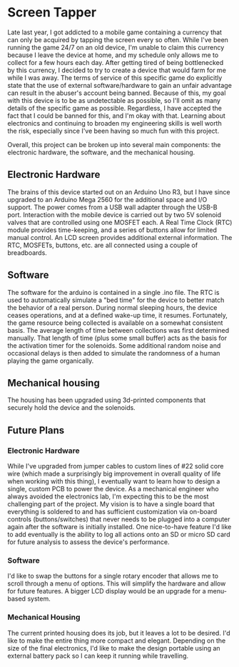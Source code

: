 # Screen Tapper

Late last year, I got addicted to a mobile game containing a currency that can only be acquired by tapping the screen every so often. While I've been running the game 24/7 on an old device, I'm unable to claim this currency because I leave the device at home, and my schedule only allows me to collect for a few hours each day. After getting tired of being bottlenecked by this currency, I decided to try to create a device that would farm for me while I was away. The terms of service of this specific game do explicitly state that the use of external software/hardware to gain an unfair advantage can result in the abuser's account being banned. Because of this, my goal with this device is to be as undetectable as possible, so I'll omit as many details of the specific game as possible. Regardless, I have accepted the fact that I could be banned for this, and I'm okay with that. Learning about electronics and continuing to broaden my engineering skills is well worth the risk, especially since I've been having so much fun with this project.

Overall, this project can be broken up into several main components: the electronic hardware, the software, and the mechanical housing.

## Electronic Hardware

The brains of this device started out on an Arduino Uno R3, but I have since upgraded to an Arduino Mega 2560 for the additional space and I/O support. The power comes from a USB wall adapter through the USB-B port. Interaction with the mobile device is carried out by two 5V solenoid valves that are controlled using one MOSFET each. A Real Time Clock (RTC) module provides time-keeping, and a series of buttons allow for limited manual control. An LCD screen provides additional external information. The RTC, MOSFETs, buttons, etc. are all connected using a couple of breadboards.

## Software

The software for the arduino is contained in a single .ino file. The RTC is used to automatically simulate a "bed time" for the device to better match the behavior of a real person. During normal sleeping hours, the device ceases operations, and at a defined wake-up time, it resumes. Fortunately, the game resource being collected is available on a somewhat consistent basis. The average length of time between collections was first determined manually. That length of time (plus some small buffer) acts as the basis for the activation timer for the solenoids. Some additional random noise and occasional delays is then added to simulate the randomness of a human playing the game organically.

## Mechanical housing

The housing has been upgraded using 3d-printed components that securely hold the device and the solenoids.

## Future Plans

### Electronic Hardware

While I've upgraded from jumper cables to custom lines of #22 solid core wire (which made a surprisingly big improvement in overall quality of life when working with this thing), I eventually want to learn how to design a single, custom PCB to power the device. As a mechanical engineer who always avoided the electronics lab, I'm expecting this to be the most challenging part of the project. My vision is to have a single board that everything is soldered to and has sufficient customization via on-board controls (buttons/switches) that never needs to be plugged into a computer again after the software is initially installed. One nice-to-have feature I'd like to add eventually is the ability to log all actions onto an SD or micro SD card for future analysis to assess the device's performance.

### Software

I'd like to swap the buttons for a single rotary encoder that allows me to scroll through a menu of options. This will simplify the hardware and allow for future features. A bigger LCD display would be an upgrade for a menu-based system.

### Mechanical Housing

The current printed housing does its job, but it leaves a lot to be desired. I'd like to make the entire thing more compact and elegant. Depending on the size of the final electronics, I'd like to make the design portable using an external battery pack so I can keep it running while travelling.
